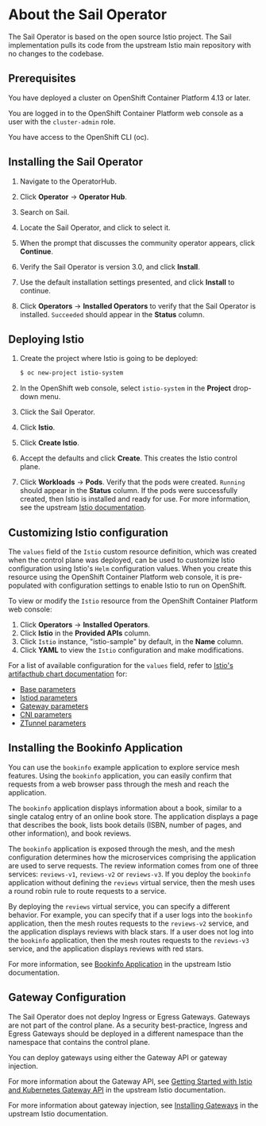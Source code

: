# About the Sail Operator

The Sail Operator is based on the open source Istio project. The Sail implementation pulls its code from the upstream Istio main repository with no changes to the codebase.

## Prerequisites

You have deployed a cluster on OpenShift Container Platform 4.13 or later.

You are logged in to the OpenShift Container Platform web console as a user with the `cluster-admin` role.

You have access to the OpenShift CLI (oc).

## Installing the Sail Operator

1. Navigate to the OperatorHub.

2. Click **Operator** -> **Operator Hub**.

3. Search on Sail.

4. Locate the Sail Operator, and click to select it.

5. When the prompt that discusses the community operator appears, click **Continue**.

6. Verify the Sail Operator is version 3.0, and click **Install**.

7. Use the default installation settings presented, and click **Install** to continue.

8. Click **Operators** -> **Installed Operators** to verify that the Sail Operator is installed. `Succeeded` should appear in the **Status** column.

## Deploying Istio

1. Create the project where Istio is going to be deployed:  

    ```sh
    $ oc new-project istio-system
    ```

1. In the OpenShift web console, select `istio-system` in the **Project** drop-down menu.

1. Click the Sail Operator.

1. Click **Istio**.

1. Click **Create Istio**.

1. Accept the defaults and click **Create**. This creates the Istio control plane.

1. Click **Workloads** -> **Pods**. Verify that the pods were created. `Running` should appear in the **Status** column. If the pods were successfully created, then Istio is installed and ready for use. For more information, see the upstream [Istio documentation](https://istio.io/latest/docs/setup/platform-setup/openshift/).

## Customizing Istio configuration

The `values` field of the `Istio` custom resource definition, which was created when the control plane was deployed, can be used to customize Istio configuration using Istio's `Helm` configuration values. When you create this resource using the OpenShift Container Platform web console, it is pre-populated with configuration settings to enable Istio to run on OpenShift.

To view or modify the `Istio` resource from the OpenShift Container Platform web console:

1. Click **Operators** -> **Installed Operators**.
1. Click **Istio** in the **Provided APIs** column.
1. Click `Istio` instance, "istio-sample" by default, in the **Name** column.
1. Click **YAML** to view the `Istio` configuration and make modifications.

For a list of available configuration for the `values` field, refer to [Istio's artifacthub chart documentation](https://artifacthub.io/packages/search?org=istio&sort=relevance&page=1) for:

- [Base parameters](https://artifacthub.io/packages/helm/istio-official/base?modal=values)
- [Istiod parameters](https://artifacthub.io/packages/helm/istio-official/istiod?modal=values)
- [Gateway parameters](https://artifacthub.io/packages/helm/istio-official/gateway?modal=values)
- [CNI parameters](https://artifacthub.io/packages/helm/istio-official/cni?modal=values)
- [ZTunnel parameters](https://artifacthub.io/packages/helm/istio-official/ztunnel?modal=values)

## Installing the Bookinfo Application

You can use the `bookinfo` example application to explore service mesh features. Using the `bookinfo` application, you can easily confirm that requests from a web browser pass through the mesh and reach the application.

The `bookinfo` application displays information about a book, similar to a single catalog entry of an online book store. The application displays a page that describes the book, lists book details (ISBN, number of pages, and other information), and book reviews.

The `bookinfo` application is exposed through the mesh, and the mesh configuration determines how the microservices comprising the application are used to serve requests. The review information comes from one of three services: `reviews-v1`, `reviews-v2` or `reviews-v3`. If you deploy the `bookinfo` application without defining the `reviews` virtual service, then the mesh uses a round robin rule to route requests to a service.

By deploying the `reviews` virtual service, you can specify a different behavior. For example, you can specify that if a user logs into the `bookinfo` application, then the mesh routes requests to the `reviews-v2` service, and the application displays reviews with black stars. If a user does not log into the `bookinfo` application, then the mesh routes requests to the `reviews-v3` service, and the application displays reviews with red stars.

For more information, see [Bookinfo Application](https://istio.io/latest/docs/examples/bookinfo/) in the upstream Istio documentation.

## Gateway Configuration

The Sail Operator does not deploy Ingress or Egress Gateways. Gateways are not part of the control plane. As a security best-practice, Ingress and Egress Gateways should be deployed in a different namespace than the namespace that contains the control plane.

You can deploy gateways using either the Gateway API or gateway injection. 

For more information about the Gateway API, see [Getting Started with Istio and Kubernetes Gateway API](https://istio.io/latest/docs/setup/additional-setup/getting-started/) in the upstream Istio documentation.

For more information about gateway injection, see [Installing Gateways](https://istio.io/latest/docs/setup/additional-setup/gateway/) in the upstream Istio documentation.